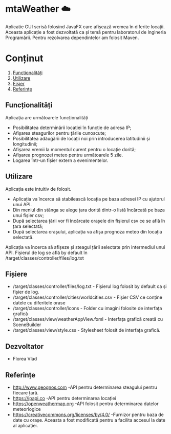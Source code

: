 # mtaWeather :cloud:

Aplicatie GUI scrisă folosind JavaFX care afișează vremea în diferite locații.
Aceasta aplicație a fost dezvoltată ca și temă pentru laboratorul de Ingineria Programării.
Pentru rezolvarea dependintelor am folosit Maven.

# Conținut
1. [Functionalități](#Funcționalități)
2. [Utilizare](#Utilizare)
3. [Fișier](#Fișiere)
4. [Referințe](#Referințe)

## Funcționalități
Aplicația are următoarele funcționalități
- Posibilitatea determinării locației în funcție de adresa IP;
- Afișarea steagurilor pentru țările cunoscute;
- Posibilitatea adăugării de locații noi prin introducerea latitudinii și longitudinii;
- Afișarea vremii la momentul curent pentru o locație dorită;
- Afișarea prognozei meteo pentru următoarele 5 zile.
- Logarea într-un fișier extern a evenimentelor.

## Utilizare
Aplicația este intuitiv de folosit.
- Aplicația va încerca să stabilească locația pe baza adresei IP cu ajutorul unui API.
- Din meniul din stânga se alege țara dorită dintr-o listă încărcată pe baza unui fișier csv;
- După selectarea țării vor fi încărcate orașele din fișierul csv ce se află în țara selectată;
- După selectarea orașului, aplicația va afișa prognoza meteo din locația selectată.

Aplicația va încerca să afișeze și steagul țării selectate prin intermediul unui API.
Fișierul de log se află by default în /target/classes/controller/files/log.txt

## Fișiere
- /target/classes/controller/files/log.txt - Fișierul log folosit by default ca și fișier de log.
- /target/classes/controller/cities/worldcities.csv - Fișier CSV ce conține datele cu diferitele orase
- /target/classes/controller/icons - Folder cu imagini folosite de interfața grafică
- /target/classes/view/weatherAppView.fxml - Interfața grafică creată cu SceneBuilder
- /target/classes/view/style.css - Stylesheet folosit de interfața grafică.

## Dezvoltator
- Florea Vlad

## Referințe
 * http://www.geognos.com -API pentru determinarea steagului pentru fiecare țară.
*  https://ipapi.co -API pentru determinarea locației
* https://openweathermap.org -API folosit pentru determinarea datelor meteorlogice
* https://creativecommons.org/licenses/by/4.0/ -Furnizor pentru baza de date cu orașe. Aceasta a fost modificată pentru a facilita accesul la date al aplicației.
